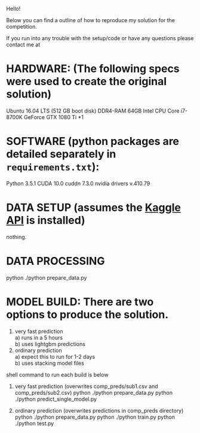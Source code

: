 Hello!

Below you can find a outline of how to reproduce my solution for the <Elo Merchant Category Recommendation> competition.

If you run into any trouble with the setup/code or have any questions please contact me at <email>

# HARDWARE: (The following specs were used to create the original solution)
Ubuntu 16.04 LTS (512 GB boot disk)
DDR4-RAM 64GB
Intel CPU Core i7-8700K
GeForce GTX 1080 Ti *1

# SOFTWARE (python packages are detailed separately in `requirements.txt`):
Python 3.5.1
CUDA 10.0
cuddn 7.3.0
nvidia drivers v.410.79

# DATA SETUP (assumes the [Kaggle API](https://github.com/Kaggle/kaggle-api) is installed)
nothing.

# DATA PROCESSING
python ./python prepare_data.py 

# MODEL BUILD: There are two options to produce the solution.
1) very fast prediction<br>
    a) runs in a 5 hours<br>
    b) uses lightgbm predictions
2) ordinary prediction<br>
    a) expect this to run for 1-2 days<br>
    b) uses stacking model files<br>

shell command to run each build is below

1) very fast prediction (overwrites comp_preds/sub1.csv and comp_preds/sub2.csv)
python ./python prepare_data.py
python ./python predict_single_model.py


2) ordinary prediction (overwrites predictions in comp_preds directory)
python ./python prepare_data.py
python ./python train.py
python ./python test.py


